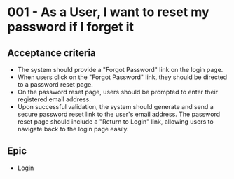 # 001 - As a User, I want to reset my password if I forget it

## Acceptance criteria

* The system should provide a "Forgot Password" link on the login page.
* When users click on the "Forgot Password" link, they should be directed to a password reset page.
* On the password reset page, users should be prompted to enter their registered email address.
* Upon successful validation, the system should generate and send a secure password reset link to the user's email address.
The password reset page should include a "Return to Login" link, allowing users to navigate back to the login page easily.

## Epic

* Login

